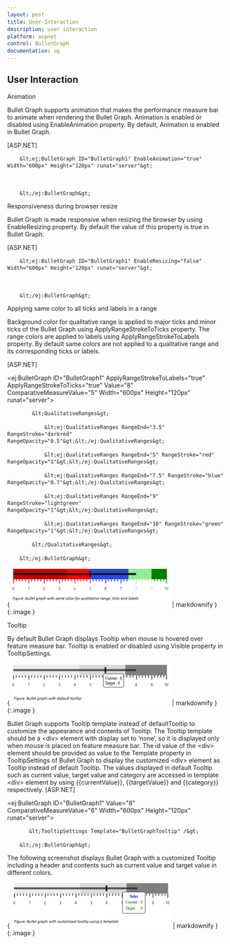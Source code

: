 ```yaml
---
layout: post
title: User-Interaction
description: user interaction
platform: aspnet
control: BulletGraph	
documentation: ug
---
```


## User Interaction

Animation

Bullet Graph supports animation that makes the performance measure bar to animate when rendering the Bullet Graph. Animation is enabled or disabled using EnableAnimation property. By default, Animation is enabled in Bullet Graph. 

[ASP.NET]



        &lt;ej:BulletGraph ID="BulletGraph1" EnableAnimation="true" Width="600px" Height="120px" runat="server"&gt;                        



        &lt;/ej:BulletGraph&gt;

Responsiveness during browser resize

Bullet Graph is made responsive when resizing the browser by using EnableResizing property. By default the value of this property is true in Bullet Graph. 

[ASP.NET]



        &lt;ej:BulletGraph ID="BulletGraph1" EnableResizing="false" Width="600px" Height="120px" runat="server"&gt;                        



        &lt;/ej:BulletGraph&gt;

Applying same color to all ticks and labels in a range

Background color for qualitative range is applied to major ticks and minor ticks of the Bullet Graph using ApplyRangeStrokeToTicks property. The range colors are applied to labels using ApplyRangeStrokeToLabels property. By default same colors are not applied to a qualitative range and its corresponding ticks or labels. 

[ASP.NET]



&lt;ej:BulletGraph ID="BulletGraph1" ApplyRangeStrokeToLabels="true" ApplyRangeStrokeToTicks="true" Value="8" ComparativeMeasureValue="5" Width="600px" Height="120px" runat="server"&gt;                        

            &lt;QualitativeRanges&gt;

                &lt;ej:QualitativeRanges RangeEnd="3.5" RangeStroke="darkred" RangeOpacity="0.5"&gt;&lt;/ej:QualitativeRanges&gt;

                &lt;ej:QualitativeRanges RangeEnd="5" RangeStroke="red" RangeOpacity="1"&gt;&lt;/ej:QualitativeRanges&gt;

                &lt;ej:QualitativeRanges RangeEnd="7.5" RangeStroke="blue" RangeOpacity="0.7"&gt;&lt;/ej:QualitativeRanges&gt;

                &lt;ej:QualitativeRanges RangeEnd="9" RangeStroke="lightgreen" RangeOpacity="1"&gt;&lt;/ej:QualitativeRanges&gt;

                &lt;ej:QualitativeRanges RangeEnd="10" RangeStroke="green" RangeOpacity="1"&gt;&lt;/ej:QualitativeRanges&gt;

            &lt;/QualitativeRanges&gt;

        &lt;/ej:BulletGraph&gt;

{ ![](User-Interaction_images/User-Interaction_img1.png) | markdownify }
{:.image }


Tooltip

By default Bullet Graph displays Tooltip when mouse is hovered over feature measure bar. Tooltip is enabled or disabled using Visible property in TooltipSettings.

{ ![](User-Interaction_images/User-Interaction_img2.png) | markdownify }
{:.image }


Bullet Graph supports Tooltip template instead of defaultTooltip to customize the appearance and contents of Tooltip. The Tooltip template should be a &lt;div&gt; element with display set to ‘none’, so it is displayed only when mouse is placed on feature measure bar. The id value of the &lt;div&gt; element should be provided as value to the Template property in TooltipSettings of Bullet Graph to display the customized &lt;div&gt; element as Tooltip instead of default Tooltip. The values displayed in default Tooltip such as current value, target value and category are accessed in template &lt;div&gt; element by using {{currentValue}}, {{targetValue}} and {{category}} respectively.
[ASP.NET]



&lt;ej:BulletGraph ID="BulletGraph1" Value="8" ComparativeMeasureValue="6" Width="600px" Height="120px" runat="server"&gt;                        

           &lt;TooltipSettings Template="BulletGraphTooltip" /&gt;

        &lt;/ej:BulletGraph&gt;



The following screenshot displays Bullet Graph with a customized Tooltip including a header and contents such as current value and target value in different colors.

{ ![](User-Interaction_images/User-Interaction_img3.png) | markdownify }
{:.image }


